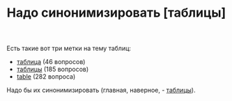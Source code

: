 ﻿---
title: "Надо синонимизировать [таблицы]"
se.owner.user_id: 507426
se.owner.display_name: "wchistow"
se.owner.link: "https://ru.meta.stackoverflow.com/users/507426/wchistow"
se.link: "https://ru.meta.stackoverflow.com/questions/12885/%d0%9d%d0%b0%d0%b4%d0%be-%d1%81%d0%b8%d0%bd%d0%be%d0%bd%d0%b8%d0%bc%d0%b8%d0%b7%d0%b8%d1%80%d0%be%d0%b2%d0%b0%d1%82%d1%8c-%d1%82%d0%b0%d0%b1%d0%bb%d0%b8%d1%86%d1%8b"
se.question_id: 12885
se.post_type: question
---
<p>Есть такие вот три метки на тему таблиц:</p>
<ul>
<li><a href="https://ru.stackoverflow.com/questions/tagged/%d1%82%d0%b0%d0%b1%d0%bb%d0%b8%d1%86%d0%b0" class="post-tag" title="показать вопросы с меткой [таблица]" aria-label="показать вопросы с меткой [таблица]" rel="tag" aria-labelledby="tag-таблица-tooltip-container">таблица</a> (46 вопросов)</li>
<li><a href="https://ru.stackoverflow.com/questions/tagged/%d1%82%d0%b0%d0%b1%d0%bb%d0%b8%d1%86%d1%8b" class="post-tag" title="показать вопросы с меткой [таблицы]" aria-label="показать вопросы с меткой [таблицы]" rel="tag" aria-labelledby="tag-таблицы-tooltip-container">таблицы</a> (185 вопросов)</li>
<li><a href="https://ru.stackoverflow.com/questions/tagged/table" class="post-tag" title="показать вопросы с меткой [table]" aria-label="показать вопросы с меткой [table]" rel="tag" aria-labelledby="tag-table-tooltip-container">table</a> (282 вопроса)</li>
</ul>
<p>Надо бы их синонимизировать (главная, наверное, - <a href="https://ru.stackoverflow.com/questions/tagged/%d1%82%d0%b0%d0%b1%d0%bb%d0%b8%d1%86%d1%8b" class="post-tag" title="показать вопросы с меткой [таблицы]" aria-label="показать вопросы с меткой [таблицы]" rel="tag" aria-labelledby="tag-таблицы-tooltip-container">таблицы</a>).</p>
